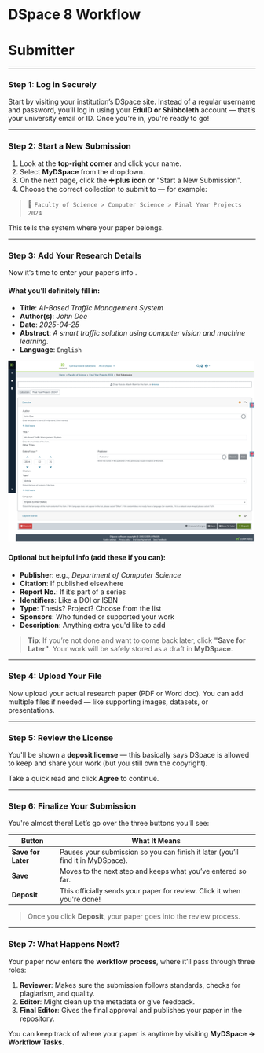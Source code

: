 #  **DSpace 8 Workflow**

# Submitter

---

###  Step 1: Log in Securely

Start by visiting your institution’s DSpace site. Instead of a regular username and password, you’ll log in using your **EduID or Shibboleth** account — that’s your university email or ID. Once you're in, you're ready to go!

---

###  Step 2: Start a New Submission

1. Look at the **top-right corner** and click your name.
2. Select **MyDSpace** from the dropdown.
3. On the next page, click the **➕ plus icon** or "Start a New Submission".
4. Choose the correct collection to submit to — for example:

> 📁 `Faculty of Science > Computer Science > Final Year Projects 2024`

This tells the system where your paper belongs.

---

###  Step 3: Add Your Research Details

Now it’s time to enter your paper’s info .

#### What you’ll definitely fill in:

* **Title**: *AI-Based Traffic Management System*
* **Author(s)**: *John Doe*
* **Date**: *2025-04-25*
* **Abstract**: *A smart traffic solution using computer vision and machine learning.*
* **Language**: `English`

 <img src="https://github.com/LEARN-LK/DSpace/blob/main/imgs/submit-dspace-add-research.png?raw=true" alt="image" style="max-width: 100%;width: 500px;">
  
#### Optional but helpful info (add these if you can):

* **Publisher**: e.g., *Department of Computer Science*
* **Citation**: If published elsewhere
* **Report No.**: If it’s part of a series
* **Identifiers**: Like a DOI or ISBN
* **Type**: Thesis? Project? Choose from the list
* **Sponsors**: Who funded or supported your work
* **Description**: Anything extra you'd like to add

>  **Tip**: If you’re not done and want to come back later, click **"Save for Later"**. Your work will be safely stored as a draft in **MyDSpace**.

---

###  Step 4: Upload Your File

Now upload your actual research paper (PDF or Word doc). You can add multiple files if needed — like supporting images, datasets, or presentations.

---

###  Step 5: Review the License

You'll be shown a **deposit license** — this basically says DSpace is allowed to keep and share your work (but you still own the copyright).

Take a quick read and click **Agree** to continue.

---

###  Step 6: Finalize Your Submission

You're almost there! Let’s go over the three buttons you'll see:

| **Button**         | **What It Means**                                                                           |
| ------------------ | ------------------------------------------------------------------------------------------- |
| **Save for Later** | Pauses your submission so you can finish it later (you’ll find it in MyDSpace).             |
| **Save**           | Moves to the next step and keeps what you’ve entered so far.                                |
| **Deposit**        |  This officially sends your paper for review. Click it when you're done! |

>  Once you click **Deposit**, your paper goes into the review process.

---

###  Step 7: What Happens Next?

Your paper now enters the **workflow process**, where it’ll pass through three roles:

1. **Reviewer**: Makes sure the submission follows standards, checks for plagiarism, and quality.
2. **Editor**: Might clean up the metadata or give feedback.
3. **Final Editor**: Gives the final approval and publishes your paper in the repository.

You can keep track of where your paper is anytime by visiting **MyDSpace → Workflow Tasks**.








